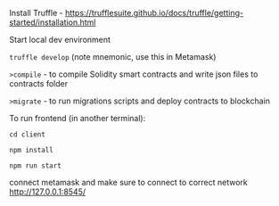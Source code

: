 Install Truffle - https://trufflesuite.github.io/docs/truffle/getting-started/installation.html

Start local dev environment

`truffle develop` (note mnemonic, use this in Metamask)

`>compile` - to compile Solidity smart contracts and write json files to contracts folder

`>migrate` - to run migrations scripts and deploy contracts to blockchain

To run frontend (in another terminal):

`cd client`

`npm install`

`npm run start`

connect metamask and make sure to connect to correct network http://127.0.0.1:8545/